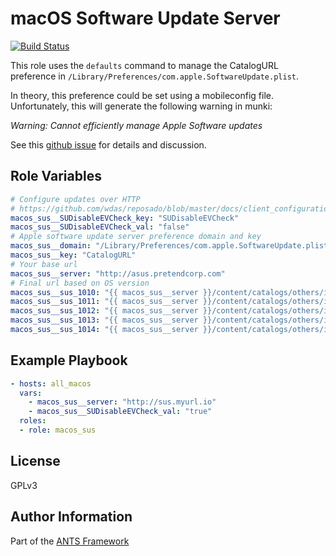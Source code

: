 macOS Software Update Server
============================

[![Build Status](https://travis-ci.org/ANTS-Framework/macos_sus.svg?branch=master)](https://travis-ci.org/ANTS-Framework/macos_sus)

This role uses the `defaults` command to manage the CatalogURL
preference in `/Library/Preferences/com.apple.SoftwareUpdate.plist`.

In theory, this preference could be set using a mobileconfig file.
Unfortunately, this will generate the following warning in munki:

*Warning: Cannot efficiently manage Apple Software updates*

See this [github issue](https://github.com/munki/munki/issues/511) for details and discussion.

Role Variables
--------------
```yml
# Configure updates over HTTP
# https://github.com/wdas/reposado/blob/master/docs/client_configuration.md#mojave-clients
macos_sus__SUDisableEVCheck_key: "SUDisableEVCheck"
macos_sus__SUDisableEVCheck_val: "false"
# Apple software update server preference domain and key
macos_sus__domain: "/Library/Preferences/com.apple.SoftwareUpdate.plist"
macos_sus__key: "CatalogURL"
# Your base url
macos_sus__server: "http://asus.pretendcorp.com"
# Final url based on OS version
macos_sus__sus_1010: "{{ macos_sus__server }}/content/catalogs/others/index-10.10-10.9-mountainlion-lion-snowleopard-leopard.merged-1.sucatalog"
macos_sus__sus_1011: "{{ macos_sus__server }}/content/catalogs/others/index-10.11-10.10-10.9-mountainlion-lion-snowleopard-leopard.merged-1.sucatalog"
macos_sus__sus_1012: "{{ macos_sus__server }}/content/catalogs/others/index-10.12-10.11-10.10-10.9-mountainlion-lion-snowleopard-leopard.merged-1.sucatalog"
macos_sus__sus_1013: "{{ macos_sus__server }}/content/catalogs/others/index-10.13-10.12-10.11-10.10-10.9-mountainlion-lion-snowleopard-leopard.merged-1.sucatalog"
macos_sus__sus_1014: "{{ macos_sus__server }}/content/catalogs/others/index-10.14-10.13-10.12-10.11-10.10-10.9-mountainlion-lion-snowleopard-leopard.merged-1.sucatalog"
```

Example Playbook
----------------
```yml
- hosts: all_macos
  vars:
    - macos_sus__server: "http://sus.myurl.io"
    - macos_sus__SUDisableEVCheck_val: "true"
  roles:
  - role: macos_sus
```

License
-------

GPLv3

Author Information
------------------
Part of the [ANTS Framework](https://ants-framework.github.io/)
